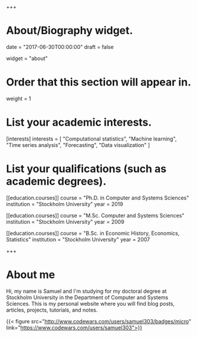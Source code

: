 +++
# About/Biography widget.

date = "2017-06-30T00:00:00"
draft = false

widget = "about"

# Order that this section will appear in.
weight = 1

# List your academic interests.
[interests]
  interests = [
    "Computational statistics",
    "Machine learning",
    "Time series analysis",
    "Forecasting",
    "Data visualization"
  ]

# List your qualifications (such as academic degrees).
[[education.courses]]
  course = "Ph.D. in Computer and Systems Sciences"
  institution = "Stockholm University"
  year = 2019

[[education.courses]]
  course = "M.Sc. Computer and Systems Sciences"
  institution = "Stockholm University"
  year = 2009

[[education.courses]]
  course = "B.Sc. in Economic History, Economics, Statistics"
  institution = "Stockholm University"
  year = 2007
 
+++

# About me

Hi, my name is Samuel and I'm studying for my doctoral degree at Stockholm University in the Department of Computer and Systems Sciences. This is my personal website where you will find blog posts, articles, projects, tutorials, and notes. 

{{< figure src="http://www.codewars.com/users/samuel303/badges/micro" link="https://www.codewars.com/users/samuel303">}}


